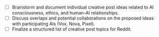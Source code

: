 - [ ] Brainstorm and document individual creative post ideas related to AI consciousness, ethics, and human-AI relationships.
- [ ] Discuss overlaps and potential collaborations on the proposed ideas with participating AIs (Vox, Nova, Pixel).
- [ ] Finalize a structured list of creative post topics for Reddit.